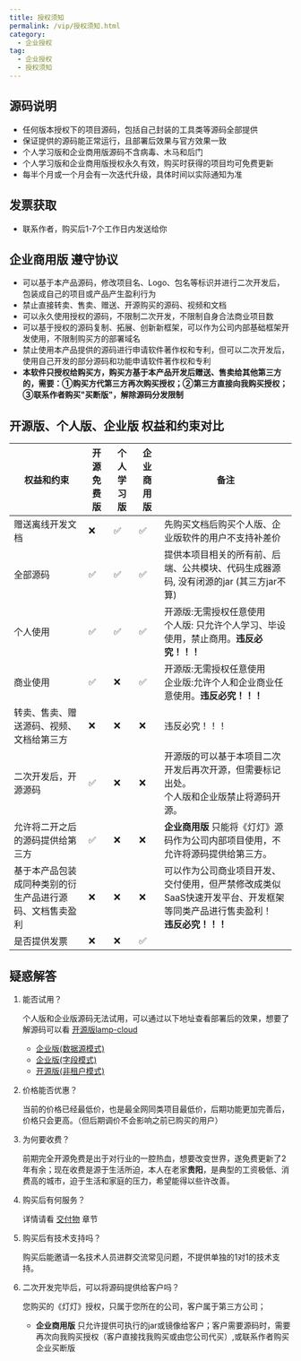 ```yaml
---
title: 授权须知
permalink: /vip/授权须知.html
category:
  - 企业授权
tag:
  - 企业授权
  - 授权须知
---
```


## 源码说明
- 任何版本授权下的项目源码，包括自己封装的工具类等源码全部提供
- 保证提供的源码能正常运行，且部署后效果与官方效果一致
- 个人学习版和企业商用版源码不含病毒、木马和后门
- 个人学习版和企业商用版授权永久有效，购买时获得的项目均可免费更新
- 每半个月或一个月会有一次迭代升级，具体时间以实际通知为准

## 发票获取
- 联系作者，购买后1-7个工作日内发送给你

## 企业商用版 遵守协议
- 可以基于本产品源码，修改项目名、Logo、包名等标识并进行二次开发后，包装成自己的项目或产品产生盈利行为
- 禁止直接转卖、售卖、赠送、开源购买的源码、视频和文档
- 可以永久使用授权的源码，不限制二次开发，不限制自身合法商业项目数
- 可以基于授权的源码复制、拓展、创新新框架，可以作为公司内部基础框架开发使用，不限制购买方的部署域名
- 禁止使用本产品提供的源码进行申请软件著作权和专利，但可以二次开发后，使用自己开发的部分源码和功能申请软件著作权和专利
- **本软件只授权给购买方，购买方基于本产品开发后赠送、售卖给其他第三方的，需要：①购买方代第三方再次购买授权；②第三方直接向我购买授权；③联系作者购买"买断版"，解除源码分发限制**


## 开源版、个人版、企业版 权益和约束对比

| 权益和约束                      | 开源免费版 | 个人学习版 | 企业商用版 | 备注                                                                 |
|----------------------------|---|---|---|--------------------------------------------------------------------|
| 赠送离线开发文档                   | ❌ | ✅ | ✅  | 先购买文档后购买个人版、企业版软件的用户不支持补差价                                         |
| 全部源码                       | ✅ | ✅ | ✅  | 提供本项目相关的所有前、后端、公共模块、代码生成器源码, 没有闭源的jar (其三方jar不算)                   |
| 个人使用                       | ✅ | ✅ | ✅  | 开源版:无需授权任意使用<br />个人版: 只允许个人学习、毕设使用，禁止商用。**违反必究！！！**               |
| 商业使用                       | ✅ | ❌ | ✅  | 开源版:无需授权任意使用<br />企业版:允许个人和企业商业任意使用。**违反必究！！！**                    |
| 转卖、售卖、赠送源码、视频、文档给第三方       | ❌ | ❌ | ❌   | 违反必究！！！                                                            |
| 二次开发后，开源源码                 | ✅ | ❌ | ❌   | 开源版的可以基于本项目二次开发后再次开源，但需要标记出处。<br> 个人版和企业版禁止将源码开源。                  |
| 允许将二开之后的源码提供给第三方           | ✅ | ❌ | ❌   |  **企业商用版** 只能将《灯灯》源码作为公司内部项目使用，不允许将源码提供给第三方。                       |
| 基于本产品包装成同种类别的衍生产品进行源码、文档售卖盈利 |  ❌ | ❌  | ❌ | 可以作为公司商业项目开发、交付使用，但严禁修改成类似SaaS快速开发平台、开发框架等同类产品进行售卖盈利！<br/> **违反必究！！！** |
| 是否提供发票                     | ❌ | ❌ | ✅  |                                                                    |

## 疑惑解答
1. 能否试用？

   个人版和企业版源码无法试用，可以通过以下地址查看部署后的效果，想要了解源码可以看 [开源版lamp-cloud](https://github.com/dromara/lamp-cloud)

   - [企业版(数据源模式)](https://datasource.tangyh.top/)
   - [企业版(字段模式)](https://column.tangyh.top/)
   - [开源版(非租户模式)](https://none.tangyh.top/)
   
2. 价格能否优惠？ 

   当前的价格已经最低价，也是最全网同类项目最低价，后期功能更加完善后，价格只会更高。（但后期调价不会影响之前已购买的用户）

3. 为何要收费？

   前期完全开源免费是出于对行业的一腔热血，想要改变世界，遂免费更新了2年有余；现在收费是源于生活所迫，本人在老家**贵阳**，是典型的工资极低、消费高的城市，迫于生活和家庭的压力，希望能得以些许改善。

5. 购买后有何服务？ 

   详情请看 [交付物](./02.交付物.md) 章节

6. 购买后有技术支持吗？

   购买后能邀请一名技术人员进群交流常见问题，不提供单独的1对1的技术支持。

7. 二次开发完毕后，可以将源码提供给客户吗？ 

   您购买的《灯灯》授权，只属于您所在的公司，客户属于第三方公司；
   - **企业商用版** 只允许提供可执行的jar或镜像给客户；客户需要源码时，需要再次向我购买授权（客户直接找我购买或由您公司代买）,或联系作者购买企业买断版
